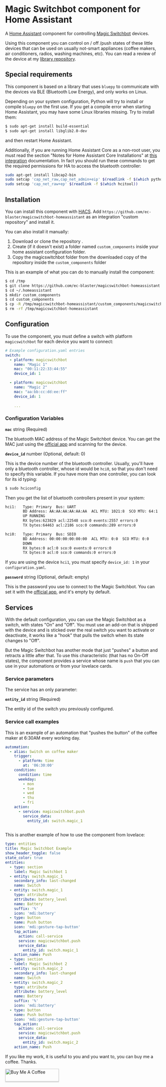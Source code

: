 # Magic Switchbot component for Home Assistant
A [Home Assistant](https://home-assistant.io) component for controlling [Magic Switchbot](https://www.interear.com/smart-products/magic-bluetooth-switchbot.html) devices.

Using this component you can control on / off /push states of these little devices that can be used on usually not-smart appliances (coffee makers, air conditioners, radios, washing machines, etc). You can read a review of the device at my [library repository](https://github.com/ec-blaster/pyMagicSwitchbot).

## Special requirements

This component is based on a library that uses `bluepy`  to communicate with the devices via BLE (Bluetooth Low Energy), and only works on Linux.

Depending on your system configuration, Python will try to install or compile `bluepy` on the first use. If you get a compile error when starting Home Assistant, you may have some Linux libraries missing. Try to install them:

```bash
$ sudo apt-get install build-essential
$ sudo apt-get install libglib2.0-dev
```

and then restart Home Assistant.

Additionally, if you are running Home Assistant Core as a non-root user, you must read the section "Notes for Home Assistant Core Installations" at [this integration](https://www.home-assistant.io/integrations/bluetooth_le_tracker/#rootless-setup-on-core-installs) documentation. In fact you should run these commands to get the required permissions for HA to access the bluetooth controller:

``` bash
sudo apt-get install libcap2-bin
sudo setcap 'cap_net_raw,cap_net_admin+eip' $(readlink -f $(which python3))
sudo setcap 'cap_net_raw+ep' $(readlink -f $(which hcitool))
```

## Installation

You can install this component with [HACS](https://github.com/hacs/integration). Add `https://github.com/ec-blaster/magicswitchbot-homeassistant` as an integration "custom repository" and install it.

You can also install it manually:

1. Download or clone the repository .
2. Create (if it doesn't exist) a folder named `custom_components` inside your home assistant configuration folder.
3. Copy the magicswitchbot folder from the downloaded copy of the repository inside the `custom_components` folder

This is an example of what you can do to manually install the component:

```bash
$ cd /tmp
$ git clone https://github.com/ec-blaster/magicswitchbot-homeassistant
$ cd ~/.homeassistant
$ mkdir custom_components
$ cd custom_components
$ cp -R /tmp/magicswitchbot-homeassistant/custom_components/magicswitchbot .
$ rm -rf /tmp/magicswitchbot-homeassistant

```

## Configuration

To use the component, you must define a switch with platform `magicswitchbot` for each device you want to connect:

```yaml
# Example configuration.yaml entries
switch:
  - platform: magicswitchbot
    name: "Magic 1"
    mac: "00:11:22:33:44:55"
    device_id: 1

  - platform: magicswitchbot
    name: "Magic 2"
    mac: "aa:bb:cc:dd:ee:ff"
    device_id: 1
    
    ...
```

### Configuration Variables

**`mac`** string (Required)

The bluetooth MAC address of the Magic Switchbot device. You can get the MAC just using the [official app](https://play.google.com/store/apps/details?id=com.runChina.moLiKaiGuan&hl=es&gl=US) and scanning for the device.

**`device_id`** number (Optional, default: 0)

This is the device number of the bluetooth controller. Usually, you'll have only a bluetooth controller, whose id would be `hci0`, so that you don't need to specify this variable. If you have more than one controller, you can look for its id typing:

```bash
$ sudo hciconfig
```

Then you get the list of bluetooth controllers present in your system:

```bash
hci1:   Type: Primary  Bus: UART
        BD Address: AA:AA:AA:AA:AA:AA  ACL MTU: 1021:8  SCO MTU: 64:1
        UP RUNNING 
        RX bytes:623829 acl:22548 sco:0 events:2557 errors:0
        TX bytes:64463 acl:2186 sco:0 commands:289 errors:0

hci0:   Type: Primary  Bus: SDIO
        BD Address: 00:00:00:00:00:00  ACL MTU: 0:0  SCO MTU: 0:0
        DOWN 
        RX bytes:0 acl:0 sco:0 events:0 errors:0
        TX bytes:0 acl:0 sco:0 commands:0 errors:0
```

If you are using the device `hci1`, you must specify `device_id: 1` in your `configuration.yaml`.

**`password`** string (Optional, default: empty)

This is the password you use to connect to the Magic Switchbot. You can set it with the [official app](https://play.google.com/store/apps/details?id=com.runChina.moLiKaiGuan&hl=es&gl=US), and it's empty by default.

## Services

With the default configuration, you can use the Magic Switchbot as a switch, with states "On" and "Off". You must use an add-on that is shipped with the device and is sticked over the real switch you want to activate or deactivate, it works like a "hook" that pulls the switch when its state changes to "Off".

But the Magic Switchbot has another mode that just "pushes" a button and retracts a little after that. To use this characteristic (that has no On-Off states), the component provides a service whose name is `push` that you can use in your automations or from your lovelace cards.

### Service parameters

The service has an only parameter:

**`entity_id`** string (Required)

The entity id of the switch you previously configured.

### Service call examples

This is an example of an automation that "pushes the button" of the coffee maker at 6:30AM every working day.

```yaml
automation:
  - alias: Switch on coffee maker
    trigger:
      - platform: time
        at: '06:30:00'
    condition:
      condition: time
      weekday:
        - mon
        - tue
        - wed
        - thu
        - fri
    action:
      - service: magicswitchbot.push
        service_data:
          entity_id: switch.magic_1
      
```

This is another example of how to use the component from lovelace:

```yaml
type: entities
title: Magic Switchbot Example
show_header_toggle: false
state_color: true
entities:
  - type: section
    label: Magic Switchbot 1
  - entity: switch.magic_1
    secondary_info: last-changed
    name: Switch
  - entity: switch.magic_1
    type: attribute
    attribute: battery_level
    name: Battery
    suffix: '%'
    icon: 'mdi:battery'
  - type: button
    name: Push button
    icon: 'mdi:gesture-tap-button'
    tap_action:
      action: call-service
      service: magicswitchbot.push
      service_data:
        entity_id: switch.magic_1
    action_name: Push
  - type: section
    label: Magic Switchbot 2
  - entity: switch.magic_2
    secondary_info: last-changed
    name: Switch
  - entity: switch.magic_2
    type: attribute
    attribute: battery_level
    name: Battery
    suffix: '%'
    icon: 'mdi:battery'
  - type: button
    name: Push button
    icon: 'mdi:gesture-tap-button'
    tap_action:
      action: call-service
      service: magicswitchbot.push
      service_data:
        entity_id: switch.magic_2
    action_name: Push

```

If you like my work, it is useful to you and you want to, you can buy me a coffee. Thanks.

<a href="https://www.buymeacoffee.com/ecblaster" target="_blank"><img src="https://www.buymeacoffee.com/assets/img/custom_images/orange_img.png" alt="Buy Me A Coffee" style="height: 41px !important;width: 174px !important;box-shadow: 0px 3px 2px 0px rgba(190, 190, 190, 0.5) !important;-webkit-box-shadow: 0px 3px 2px 0px rgba(190, 190, 190, 0.5) !important;" ></a>

